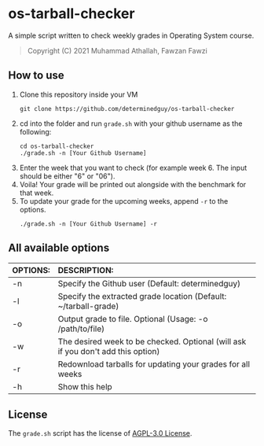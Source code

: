 # os-tarball-checker

A simple script written to check weekly grades in Operating System course.

> Copyright (C) 2021 Muhammad Athallah, Fawzan Fawzi

## How to use

1. Clone this repository inside your VM
    ```
    git clone https://github.com/determinedguy/os-tarball-checker
    ```
2. cd into the folder and run `grade.sh` with your github username as the following:
    ```
    cd os-tarball-checker
    ./grade.sh -n [Your Github Username]
    ```
3. Enter the week that you want to check (for example week 6. The input should be either "6" or "06").
4. Voila! Your grade will be printed out alongside with the benchmark for that week.
5. To update your grade for the upcoming weeks, append `-r` to the options.
    ```
    ./grade.sh -n [Your Github Username] -r
    ```

## All available options

| OPTIONS: | DESCRIPTION: |
|:---------|:-------------|
| -n       | Specify the Github user (Default: determinedguy)                                   |
| -l       | Specify the extracted grade location (Default: ~/tarball-grade)                    |
| -o       | Output grade to file. Optional (Usage: -o /path/to/file)                           |
| -w       | The desired week to be checked. Optional (will ask if you don't add this option)   |
| -r       | Redownload tarballs for updating your grades for all weeks                         |
| -h       | Show this help                                                                     |

## License

The `grade.sh` script has the license of [AGPL-3.0 License](LICENSE).
